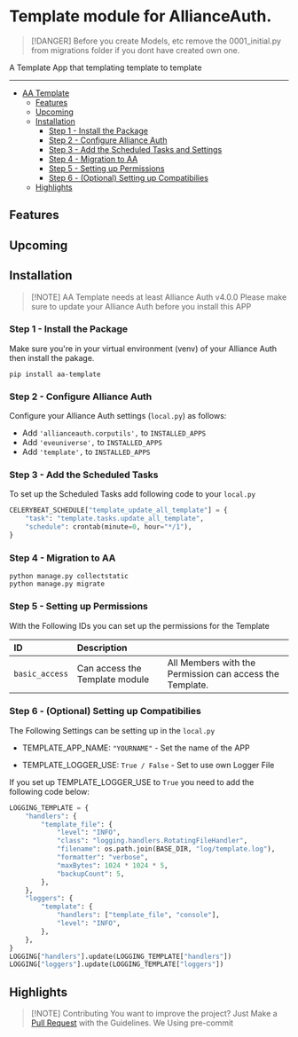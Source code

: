 # Template module for AllianceAuth.<a name="aa-template"></a>

> \[!DANGER\]
> Before you create Models, etc remove the 0001_initial.py from migrations folder if you dont have created own one.

A Template App that templating template to template

______________________________________________________________________

- [AA Template](#aa-template)
  - [Features](#features)
  - [Upcoming](#upcoming)
  - [Installation](#features)
    - [Step 1 - Install the Package](#step1)
    - [Step 2 - Configure Alliance Auth](#step2)
    - [Step 3 - Add the Scheduled Tasks and Settings](#step3)
    - [Step 4 - Migration to AA](#step4)
    - [Step 5 - Setting up Permissions](#step5)
    - [Step 6 - (Optional) Setting up Compatibilies](#step6)
  - [Highlights](#highlights)

## Features<a name="features"></a>

## Upcoming<a name="upcoming"></a>

## Installation<a name="installation"></a>

> \[!NOTE\]
> AA Template needs at least Alliance Auth v4.0.0
> Please make sure to update your Alliance Auth before you install this APP

### Step 1 - Install the Package<a name="step1"></a>

Make sure you're in your virtual environment (venv) of your Alliance Auth then install the pakage.

```shell
pip install aa-template
```

### Step 2 - Configure Alliance Auth<a name="step2"></a>

Configure your Alliance Auth settings (`local.py`) as follows:

- Add `'allianceauth.corputils',` to `INSTALLED_APPS`
- Add `'eveuniverse',` to `INSTALLED_APPS`
- Add `'template',` to `INSTALLED_APPS`

### Step 3 - Add the Scheduled Tasks<a name="step3"></a>

To set up the Scheduled Tasks add following code to your `local.py`

```python
CELERYBEAT_SCHEDULE["template_update_all_template"] = {
    "task": "template.tasks.update_all_template",
    "schedule": crontab(minute=0, hour="*/1"),
}
```

### Step 4 - Migration to AA<a name="step4"></a>

```shell
python manage.py collectstatic
python manage.py migrate
```

### Step 5 - Setting up Permissions<a name="step5"></a>

With the Following IDs you can set up the permissions for the Template

| ID             | Description                    |                                                          |
| :------------- | :----------------------------- | :------------------------------------------------------- |
| `basic_access` | Can access the Template module | All Members with the Permission can access the Template. |

### Step 6 - (Optional) Setting up Compatibilies<a name="step6"></a>

The Following Settings can be setting up in the `local.py`

- TEMPLATE_APP_NAME:          `"YOURNAME"`     - Set the name of the APP

- TEMPLATE_LOGGER_USE:        `True / False`   - Set to use own Logger File

If you set up TEMPLATE_LOGGER_USE to `True` you need to add the following code below:

```python
LOGGING_TEMPLATE = {
    "handlers": {
        "template_file": {
            "level": "INFO",
            "class": "logging.handlers.RotatingFileHandler",
            "filename": os.path.join(BASE_DIR, "log/template.log"),
            "formatter": "verbose",
            "maxBytes": 1024 * 1024 * 5,
            "backupCount": 5,
        },
    },
    "loggers": {
        "template": {
            "handlers": ["template_file", "console"],
            "level": "INFO",
        },
    },
}
LOGGING["handlers"].update(LOGGING_TEMPLATE["handlers"])
LOGGING["loggers"].update(LOGGING_TEMPLATE["loggers"])
```

## Highlights<a name="highlights"></a>

> \[!NOTE\]
> Contributing
> You want to improve the project?
> Just Make a [Pull Request](https://github.com/Geuthur/aa-template/pulls) with the Guidelines.
> We Using pre-commit
